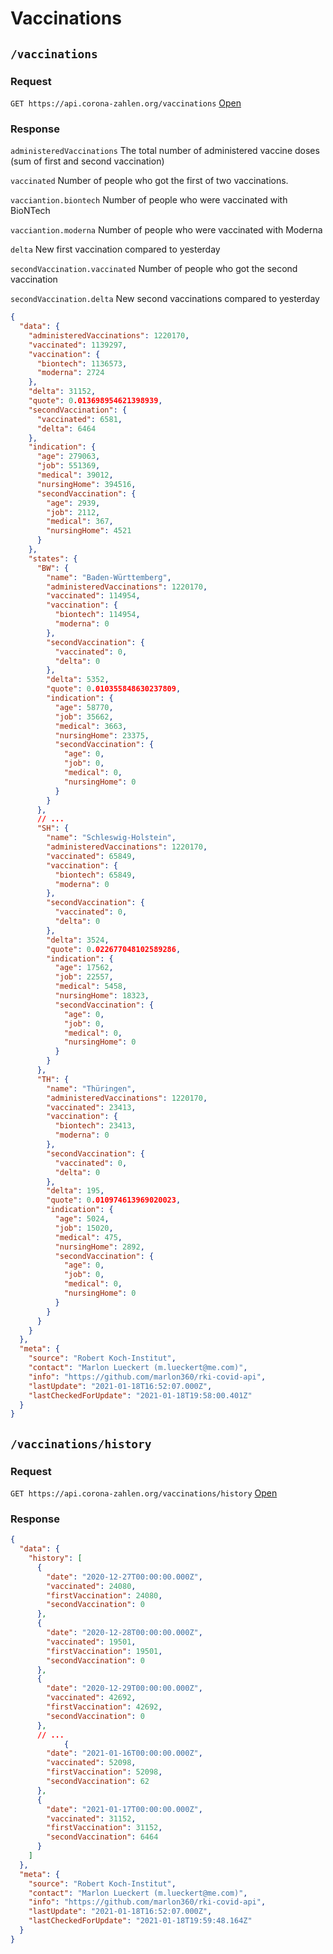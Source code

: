 # Vaccinations

## `/vaccinations`

### Request

`GET https://api.corona-zahlen.org/vaccinations`
[Open](/vaccinations)

### Response

`administeredVaccinations` The total number of administered vaccine doses (sum of first and second vaccination)

`vaccinated` Number of people who got the first of two vaccinations.

`vacciantion.biontech` Number of people who were vaccinated with BioNTech

`vacciantion.moderna` Number of people who were vaccinated with Moderna

`delta` New first vaccination compared to yesterday

`secondVaccination.vaccinated` Number of people who got the second vaccination

`secondVaccination.delta` New second vaccinations compared to yesterday

```json
{
  "data": {
    "administeredVaccinations": 1220170,
    "vaccinated": 1139297,
    "vaccination": {
      "biontech": 1136573,
      "moderna": 2724
    },
    "delta": 31152,
    "quote": 0.013698954621398939,
    "secondVaccination": {
      "vaccinated": 6581,
      "delta": 6464
    },
    "indication": {
      "age": 279063,
      "job": 551369,
      "medical": 39012,
      "nursingHome": 394516,
      "secondVaccination": {
        "age": 2939,
        "job": 2112,
        "medical": 367,
        "nursingHome": 4521
      }
    },
    "states": {
      "BW": {
        "name": "Baden-Württemberg",
        "administeredVaccinations": 1220170,
        "vaccinated": 114954,
        "vaccination": {
          "biontech": 114954,
          "moderna": 0
        },
        "secondVaccination": {
          "vaccinated": 0,
          "delta": 0
        },
        "delta": 5352,
        "quote": 0.010355848630237809,
        "indication": {
          "age": 58770,
          "job": 35662,
          "medical": 3663,
          "nursingHome": 23375,
          "secondVaccination": {
            "age": 0,
            "job": 0,
            "medical": 0,
            "nursingHome": 0
          }
        }
      },
      // ...
      "SH": {
        "name": "Schleswig-Holstein",
        "administeredVaccinations": 1220170,
        "vaccinated": 65849,
        "vaccination": {
          "biontech": 65849,
          "moderna": 0
        },
        "secondVaccination": {
          "vaccinated": 0,
          "delta": 0
        },
        "delta": 3524,
        "quote": 0.022677048102589286,
        "indication": {
          "age": 17562,
          "job": 22557,
          "medical": 5458,
          "nursingHome": 18323,
          "secondVaccination": {
            "age": 0,
            "job": 0,
            "medical": 0,
            "nursingHome": 0
          }
        }
      },
      "TH": {
        "name": "Thüringen",
        "administeredVaccinations": 1220170,
        "vaccinated": 23413,
        "vaccination": {
          "biontech": 23413,
          "moderna": 0
        },
        "secondVaccination": {
          "vaccinated": 0,
          "delta": 0
        },
        "delta": 195,
        "quote": 0.010974613969020023,
        "indication": {
          "age": 5024,
          "job": 15020,
          "medical": 475,
          "nursingHome": 2892,
          "secondVaccination": {
            "age": 0,
            "job": 0,
            "medical": 0,
            "nursingHome": 0
          }
        }
      }
    }
  },
  "meta": {
    "source": "Robert Koch-Institut",
    "contact": "Marlon Lueckert (m.lueckert@me.com)",
    "info": "https://github.com/marlon360/rki-covid-api",
    "lastUpdate": "2021-01-18T16:52:07.000Z",
    "lastCheckedForUpdate": "2021-01-18T19:58:00.401Z"
  }
}
```

## `/vaccinations/history`

### Request

`GET https://api.corona-zahlen.org/vaccinations/history`
[Open](/vaccinations/history)

### Response

```json
{
  "data": {
    "history": [
      {
        "date": "2020-12-27T00:00:00.000Z",
        "vaccinated": 24080,
        "firstVaccination": 24080,
        "secondVaccination": 0
      },
      {
        "date": "2020-12-28T00:00:00.000Z",
        "vaccinated": 19501,
        "firstVaccination": 19501,
        "secondVaccination": 0
      },
      {
        "date": "2020-12-29T00:00:00.000Z",
        "vaccinated": 42692,
        "firstVaccination": 42692,
        "secondVaccination": 0
      },
      // ...
            {
        "date": "2021-01-16T00:00:00.000Z",
        "vaccinated": 52098,
        "firstVaccination": 52098,
        "secondVaccination": 62
      },
      {
        "date": "2021-01-17T00:00:00.000Z",
        "vaccinated": 31152,
        "firstVaccination": 31152,
        "secondVaccination": 6464
      }
    ]
  },
  "meta": {
    "source": "Robert Koch-Institut",
    "contact": "Marlon Lueckert (m.lueckert@me.com)",
    "info": "https://github.com/marlon360/rki-covid-api",
    "lastUpdate": "2021-01-18T16:52:07.000Z",
    "lastCheckedForUpdate": "2021-01-18T19:59:48.164Z"
  }
}
```